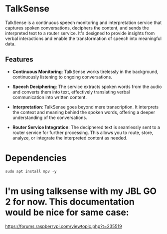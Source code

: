 # TalkSense

TalkSense is a continuous speech monitoring and interpretation service that captures spoken conversations, deciphers the content, and sends the interpreted text to a router service. It's designed to provide insights from verbal interactions and enable the transformation of speech into meaningful data.

## Features

- **Continuous Monitoring**: TalkSense works tirelessly in the background, continuously listening to ongoing conversations.

- **Speech Deciphering**: The service extracts spoken words from the audio and converts them into text, effectively translating verbal communication into written content.

- **Interpretation**: TalkSense goes beyond mere transcription. It interprets the context and meaning behind the spoken words, offering a deeper understanding of the conversations.

- **Router Service Integration**: The deciphered text is seamlessly sent to a router service for further processing. This allows you to route, store, analyze, or integrate the interpreted content as needed.

# Dependencies
```
sudo apt install mpv -y
```

# I'm using talksense with my JBL GO 2 for now. This documentation would be nice for same case:
https://forums.raspberrypi.com/viewtopic.php?t=235519
